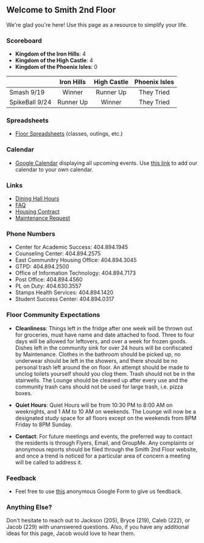 ## Welcome to Smith 2nd Floor

We're glad you're here! Use this page as a resource to simplify your life.

### Scoreboard

* **Kingdom of the Iron Hills**: 4
* **Kingdom of the High Castle**: 4
* **Kingdom of the Phoenix Isles**: 0


|                | Iron Hills | High Castle | Phoenix Isles |
| -------------- |:----------:|:-----------:|:-------------:|
| Smash 9/19     | Winner     | Runner Up   | They Tried    |
| SpikeBall 9/24 | Runner Up  | Winner      | They Tried    |

### Spreadsheets

* [Floor Spreadsheets](https://goo.gl/forms/n3Iz9AV0uEfok5cq1) (classes, outings, etc.)

### Calendar

* [Google Calendar](https://calendar.google.com/calendar/embed?src=smithfloor2%40gmail.com&ctz=America/New_York) displaying all upcoming events. Use [this link](https://calendar.google.com/calendar/ical/smithfloor2%40gmail.com/public/basic.ics) to add our calendar to your own calendar.

### Links

* [Dining Hall Hours](https://www.gatechdining.com/dining-choices/hoursofoperation.html)
* [FAQ](https://docs.google.com/document/d/1keLm5uR7hmgYyICCNjm6FAgGSy8jarYzWmm5qloqL6I/edit?usp=sharing)
* [Housing Contract](http://housing.gatech.edu/sites/default/files/documents/Contracts/2017-2018_housing_contract.pdf)
* [Maintenance Request](https://maintenance.housing.gatech.edu)

### Phone Numbers

* Center for Academic Success: 404.894.1945
* Counseling Center: 404.894.2575
* East Communitry Housing Office: 404.894.3045
* GTPD: 404.894.2500
* Office of Information Technology: 404.894.7173
* Post Office: 404.894.4560
* PL on Duty: 404.630.3557
* Stamps Health Services: 404.894.1420
* Student Success Center: 404.894.0317

### Floor Community Expectations

* **Cleanliness**: Things left in the fridge after one week will be thrown out for groceries, must have name and date attached to food. Three to four days will be allowed for leftovers, and over a week for frozen goods. Dishes left in the community sink for over 24 hours will be confiscated by Maintenance. Clothes in the bathroom should be picked up, no underwear should be left in the showers, and there should be no personal trash left around the on floor. An attempt should be made to unclog toilets yourself should you clog them. Trash should not be in the stairwells. The Lounge should be cleaned up after every use and the community trash cans should not be used for large trash, i.e. pizza boxes.

* **Quiet Hours**: Quiet Hours will be from 10:30 PM to 8:00 AM on weeknights, and 1 AM to 10 AM on weekends. The Lounge will now be a designated study space for all floors except on the weekends from 8PM Friday to 8PM Sunday. 

* **Contact**: For future meetings and events, the preferred way to contact the residents is through Flyers, Email, and GroupMe. Any complaints or anonymous reports should be filed through the Smith 2nd Floor website, and once a trend is noticed for a particular area of concern a meeting will be called to address it. 

### Feedback

* Feel free to use [this](https://docs.google.com/forms/d/e/1FAIpQLScEfk0yeNIrWU_0kXT6fWnUgYLpwyC5Gr16AxgIEeOZrwiw-w/viewform?usp=sf_link) anonymous Google Form to give us feedback.

### Anything Else?

Don't hesitate to reach out to Jackson (205), Bryce (219), Caleb (222), or Jacob (229) with unanswered questions. Also, if you have any additional ideas for this page, Jacob would love to hear them.
